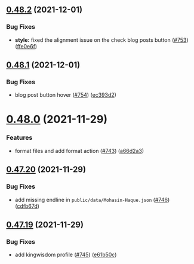 ## [0.48.2](https://github.com/EddieHubCommunity/LinkFree/compare/v0.48.1...v0.48.2) (2021-12-01)


### Bug Fixes

* **style:** fixed the alignment issue on the check blog posts button ([#753](https://github.com/EddieHubCommunity/LinkFree/issues/753)) ([ffe0e6f](https://github.com/EddieHubCommunity/LinkFree/commit/ffe0e6f14b95fcf9702e87a787eea2966c2077fa))



## [0.48.1](https://github.com/EddieHubCommunity/LinkFree/compare/v0.48.0...v0.48.1) (2021-12-01)


### Bug Fixes

* blog post button hover ([#754](https://github.com/EddieHubCommunity/LinkFree/issues/754)) ([ec393d2](https://github.com/EddieHubCommunity/LinkFree/commit/ec393d2081c2be0b7ec0a3a65efa1ac08243cdb4))



# [0.48.0](https://github.com/EddieHubCommunity/LinkFree/compare/v0.47.20...v0.48.0) (2021-11-29)


### Features

* format files and add format action ([#743](https://github.com/EddieHubCommunity/LinkFree/issues/743)) ([a66d2a3](https://github.com/EddieHubCommunity/LinkFree/commit/a66d2a3ae24dc3b85a3b552387319e9fca7675a7))



## [0.47.20](https://github.com/EddieHubCommunity/LinkFree/compare/v0.47.19...v0.47.20) (2021-11-29)


### Bug Fixes

* add missing endline in `public/data/Mohasin-Haque.json` ([#746](https://github.com/EddieHubCommunity/LinkFree/issues/746)) ([cdfb67d](https://github.com/EddieHubCommunity/LinkFree/commit/cdfb67d59e33af5d1113fdcfb84b63179f1e2102))



## [0.47.19](https://github.com/EddieHubCommunity/LinkFree/compare/v0.47.18...v0.47.19) (2021-11-29)


### Bug Fixes

* add kingwisdom profile ([#745](https://github.com/EddieHubCommunity/LinkFree/issues/745)) ([e61b50c](https://github.com/EddieHubCommunity/LinkFree/commit/e61b50c46f995e453f601ed69ad8f6e95de5e9a6))




